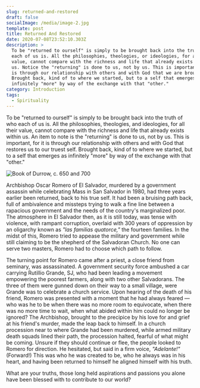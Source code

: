 ```yaml
---
slug: returned-and-restored
draft: false
socialImage: /media/image-2.jpg
template: post
title: Returned And Restored
date: 2020-07-08T23:52:10.303Z
description: >
  To be "returned to ourself" is simply to be brought back into the truth of who
  each of us is. All the philosophies, theologies, or ideologies, for all their
  value, cannot compare with the richness and life that already exists within
  us. Notice the "returning" is done to us, not by us. This is important, for it
  is through our relationship with others and with God that we are brought back.
  Brought back, kind of to where we started, but to a self that emerges as
  infinitely "more" by way of the exchange with that "other."     	
category: Introduction
tags:
  - Spirituality
---
```

To be "returned to ourself" is simply to be brought back into the truth of who each of us is.  All the philosophies, theologies, and ideologies, for all their value, cannot compare with the richness and life that already exists within us. An item to note is the "returning" is done to us, not by us.  This is important, for it is through our relationship with others and with God that restores us to our truest self.  Brought back, kind of to where we started, but to a self that emerges as infinitely "more" by way of the exchange with that "other."

![Book of Durrow, c. 650 and 700](/media/romero.jpg "Book of Durrow, c. 650 and 700")

Archbishop Oscar Romero of El Salvador, murdered by a government assassin while celebrating Mass in San Salvador in 1980, had three years earlier been returned, back to his true self.  It had been a bruising path back, full of ambivalence and missteps trying to walk a fine line between a rapacious government and the needs of the country's marginalized poor.  The atmosphere in El Salvador then, as it is still today, was tense with violence, with rampant corruption, overlaid with 300 years of oppression by an oligarchy known as *"las familias quatorce,"* the fourteen families.  In the midst of this, Romero tried to appease the military and government while still claiming to be the shepherd of the Salvadoran Church.   No one can serve two masters, Romero had to choose which path to follow.

The turning point for Romero came after a priest, a close friend from seminary, was assassinated.  A government security force ambushed a car carrying Rutillio Grande, SJ, who had been leading a movement empowering the poorest farmers, along with two other Salvadorans.  The three of them were gunned down on their way to a small village, were Grande was to celebrate a church service.  Upon hearing of the death of his friend,  Romero was presented with a moment that he had always feared — who was he to be when there was no more room to equivocate, when there was no more time to wait, when what abided within him could no longer be ignored?  The Archbishop, brought to the precipice by his love for and grief at his friend's murder, made the leap back to himself.  In a church procession near to where Grande had been murdered, while armed military death squads lined their path, the procession halted, fearful of what might be coming.  Unsure if they should continue or flee, the people looked to Romero for direction.  He hesitated, but said in a firm voice, *"Adelante!"* (Forward!)  This was who he was created to be, who he always was in his heart, and having been returned to himself he aligned himself with his truth.

What are your truths, those long held aspirations and passions you alone have been blessed with to contribute to our world?
